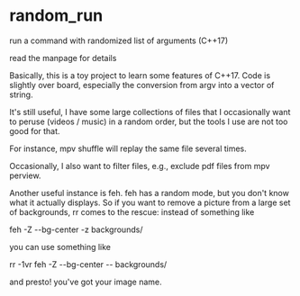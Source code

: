 # random_run
run a command with randomized list of arguments (C++17)

read the manpage for details

Basically, this is a toy project to learn some features of C++17. Code is slightly over board,
especially the conversion from argv into a vector of string.

It's still useful, I have some large collections of files that I occasionally want to peruse
(videos / music) in a random order, but the tools I use are not too good for that.

For instance, mpv shuffle will replay the same file several times.

Occasionally, I also want to filter files, e.g., exclude pdf files from mpv perview.

Another useful instance is feh. feh has a random mode, but you don't know what it actually displays.
So if you want to remove a picture from a large set of backgrounds, rr comes to the rescue:
instead of something like 

feh -Z --bg-center -z backgrounds/

you can use something like 

rr -1vr feh -Z --bg-center -- backgrounds/

and presto! you've got your image name.
